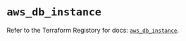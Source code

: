 # `aws_db_instance`

Refer to the Terraform Registory for docs: [`aws_db_instance`](https://registry.terraform.io/providers/hashicorp/aws/5.11.0/docs/resources/db_instance).
